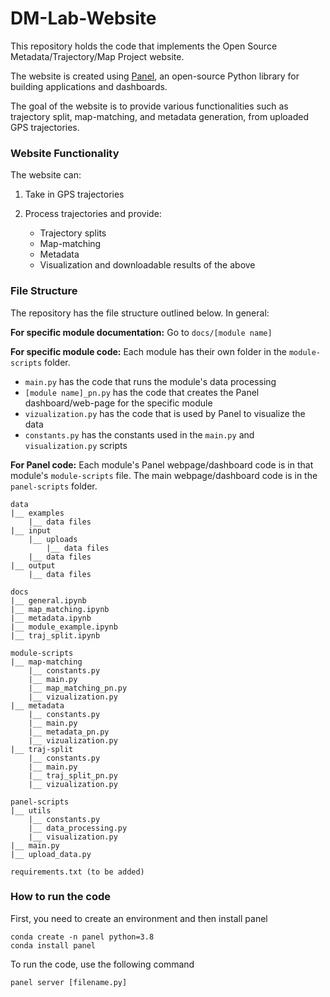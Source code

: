 # DM-Lab-Website
This repository holds the code that implements the Open Source Metadata/Trajectory/Map Project website.

The website is created using [Panel](https://panel.holoviz.org), an open-source Python library for building applications and dashboards. 

The goal of the website is to provide various functionalities such as trajectory split, map-matching, and metadata generation, from uploaded GPS trajectories.

### Website Functionality
The website can:

1. Take in GPS trajectories
2. Process trajectories and provide:
    
    * Trajectory splits
    * Map-matching
    * Metadata
    * Visualization and downloadable results of the above

### File Structure
The repository has the file structure outlined below. In general:

**For specific module documentation:** Go to `docs/[module name]`

**For specific module code:** Each module has their own folder in the `module-scripts` folder. 
* `main.py` has the code that runs the module's data processing
* `[module name]_pn.py` has the code that creates the Panel dashboard/web-page for the specific module
* `vizualization.py` has the code that is used by Panel to visualize the data
* `constants.py` has the constants used in the `main.py` and `visualization.py` scripts

**For Panel code:** Each module's Panel webpage/dashboard code is in that module's `module-scripts` file. The main webpage/dashboard code is in the `panel-scripts` folder.

```
data
|__ examples
    |__ data files
|__ input
    |__ uploads
        |__ data files
    |__ data files
|__ output
    |__ data files

docs
|__ general.ipynb
|__ map_matching.ipynb
|__ metadata.ipynb
|__ module_example.ipynb
|__ traj_split.ipynb

module-scripts
|__ map-matching
    |__ constants.py
    |__ main.py
    |__ map_matching_pn.py
    |__ vizualization.py
|__ metadata
    |__ constants.py
    |__ main.py
    |__ metadata_pn.py
    |__ vizualization.py
|__ traj-split
    |__ constants.py
    |__ main.py
    |__ traj_split_pn.py
    |__ vizualization.py

panel-scripts
|__ utils
    |__ constants.py
    |__ data_processing.py
    |__ visualization.py
|__ main.py
|__ upload_data.py

requirements.txt (to be added)
```

### How to run the code
First, you need to create an environment and then install panel
```
conda create -n panel python=3.8
conda install panel
```

To run the code, use the following command
```
panel server [filename.py]
```
